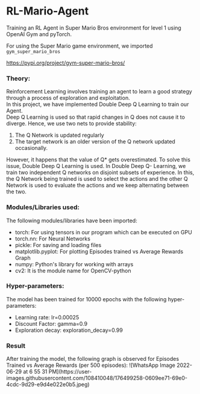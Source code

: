 # RL-Mario-Agent
Training an RL Agent in Super Mario Bros environment for level 1 using OpenAI Gym and pyTorch.

For using the Super Mario game environment, we imported <code>gym_super_mario_bros</code>

https://pypi.org/project/gym-super-mario-bros/

<h3>Theory:</h3>
Reinforcement Learning involves training an agent to learn a good strategy through a process of exploration and exploitation.<br>
In this project, we have implemented Double Deep Q Learning to train our Agent.<br>
Deep Q Learning is used so that rapid changes in Q does not cause it to diverge. Hence, we use two nets to provide stability:<br>
<ol>
<li>The Q Network is updated regularly</li>
<li>The target network is an older version of the Q network updated occasionally.</li>
</ol>
However, it happens that the value of Q* gets overestimated. To solve this issue, Double Deep Q Learning is used. In Double Deep Q- Learning, we train two independent Q networks on disjoint subsets of experience. In this, the Q Network being trained is used to select the actions and the other Q Network is used to evaluate the actions and we keep alternating between the two.<br>

<h3>Modules/Libraries used:</h3>
The following modules/libraries have been imported:
<ul>
<li>torch: For using tensors in our program which can be executed on GPU</li>
<li>torch.nn: For Neural Networks</li>
<li>pickle: For saving and loading files</li>
<li>matplotlib.pyplot: For plotting Episodes trained vs Average Rewards Graph</li>
<li>numpy: Python's library for working with arrays</li>
<li>cv2: It is the module name for OpenCV-python</li>
</ul>

<h3>Hyper-parameters:</h3> 
The model has been trained for 10000 epochs with the following hyper-parameters:
<ul>
<li>Learning rate: lr=0.00025</li>
<li>Discount Factor: gamma=0.9</li>
<li>Exploration decay: exploration_decay=0.99</li>
</ul>

<h3>Result</h3>
After training the model, the following graph is observed for Episodes Trained vs Average Rewards (per 500 episodes):
![WhatsApp Image 2022-06-29 at 6 55 31 PM](https://user-images.githubusercontent.com/108410048/176499258-0609ee71-69e0-4cdc-9d29-e9d4e022e0b5.jpeg)

